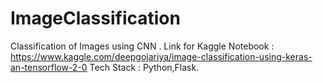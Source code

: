 # ImageClassification
Classification of Images using CNN .
Link for Kaggle Notebook : https://www.kaggle.com/deepgojariya/image-classification-using-keras-an-tensorflow-2-0
Tech Stack : Python,Flask.
